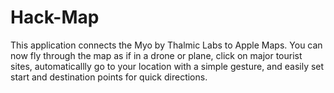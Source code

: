 Hack-Map
========
This application connects the Myo by Thalmic Labs to Apple Maps. You can now fly through the map as if in a drone or plane, click on major tourist sites, automaticallly go to your location with a simple gesture, and easily set start and destination points for quick directions. 